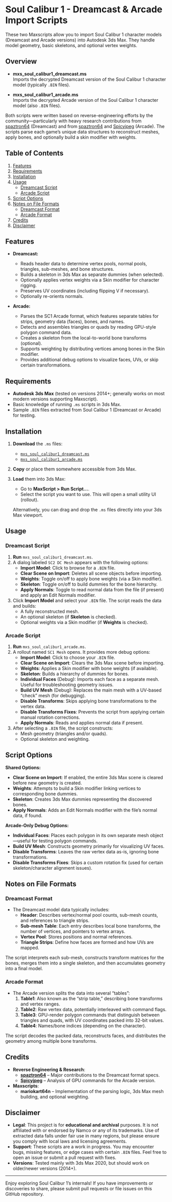 # Soul Calibur 1 - Dreamcast & Arcade Import Scripts

These two Maxscripts allow you to import Soul Calibur 1 character models (Dreamcast and Arcade versions) into Autodesk 3ds Max. They handle model geometry, basic skeletons, and optional vertex weights.

## Overview

- **mxs_soul_calibur1_dreamcast.ms**  
  Imports the decrypted Dreamcast version of the Soul Calibur 1 character model (typically `.BIN` files).

- **mxs_soul_calibur1_arcade.ms**  
  Imports the decrypted Arcade version of the Soul Calibur 1 character model (also `.BIN` files).

Both scripts were written based on reverse-engineering efforts by the community—particularly with heavy research contributions from [spaztron64](https://github.com/spaztron64) (Dreamcast) and from [spaztron64](https://github.com/spaztron64) and [Spicyjpeg](https://github.com/spicyjpeg) (Arcade). The scripts parse each game’s unique data structures to reconstruct meshes, apply bones, and optionally build a skin modifier with weights.

## Table of Contents

1. [Features](#features)  
2. [Requirements](#requirements)  
3. [Installation](#installation)  
4. [Usage](#usage)  
   - [Dreamcast Script](#dreamcast-script)  
   - [Arcade Script](#arcade-script)  
5. [Script Options](#script-options)  
6. [Notes on File Formats](#notes-on-file-formats)  
   - [Dreamcast Format](#dreamcast-format)  
   - [Arcade Format](#arcade-format)  
7. [Credits](#credits)  
8. [Disclaimer](#disclaimer)  

## Features

- **Dreamcast:**
  - Reads header data to determine vertex pools, normal pools, triangles, sub-meshes, and bone structures.
  - Builds a skeleton in 3ds Max as separate dummies (when selected).
  - Optionally applies vertex weights via a Skin modifier for character rigging.
  - Preserves UV coordinates (including flipping V if necessary).
  - Optionally re-orients normals.

- **Arcade:**
  - Parses the SC1 Arcade format, which features separate tables for strips, geometry data (faces), bones, and names.
  - Detects and assembles triangles or quads by reading GPU-style polygon command data.
  - Creates a skeleton from the local-to-world bone transforms (optional).
  - Supports weighting by distributing vertices among bones in the Skin modifier.
  - Provides additional debug options to visualize faces, UVs, or skip certain transformations.

## Requirements

- **Autodesk 3ds Max** (tested on versions 2014+; generally works on most modern versions supporting Maxscript).
- Basic knowledge of running `.ms` scripts in 3ds Max.
- Sample `.BIN` files extracted from Soul Calibur 1 (Dreamcast or Arcade) for testing.

## Installation

1. **Download** the `.ms` files:
   - [`mxs_soul_calibur1_dreamcast.ms`](./mxs_soul_calibur1_dreamcast.ms)
   - [`mxs_soul_calibur1_arcade.ms`](./mxs_soul_calibur1_arcade.ms)

2. **Copy** or place them somewhere accessible from 3ds Max.

3. **Load** them into 3ds Max:
   - Go to **MaxScript > Run Script…**.
   - Select the script you want to use. This will open a small utility UI (rollout).

   Alternatively, you can drag and drop the `.ms` files directly into your 3ds Max viewport.

## Usage

### Dreamcast Script

1. **Run** `mxs_soul_calibur1_dreamcast.ms`.
2. A dialog labeled `SC2 DC Mesh` appears with the following options:
   - **Import Model**: Click to browse for a `.BIN` file.
   - **Clear Scene on Import**: Deletes all scene objects before importing.
   - **Weights**: Toggle on/off to apply bone weights (via a Skin modifier).
   - **Skeleton**: Toggle on/off to build dummies for the bone hierarchy.
   - **Apply Normals**: Toggle to read normal data from the file (if present) and apply an Edit Normals modifier.
3. Click **Import Model** and select your `.BIN` file. The script reads the data and builds:
   - A fully reconstructed mesh.
   - An optional skeleton (if **Skeleton** is checked).
   - Optional weights via a Skin modifier (if **Weights** is checked).

### Arcade Script

1. **Run** `mxs_soul_calibur1_arcade.ms`.
2. A rollout named `SC1 Mesh` opens. It provides more debug options:
   - **Import Model**: Click to choose your `.BIN` file.
   - **Clear Scene on Import**: Clears the 3ds Max scene before importing.
   - **Weights**: Applies a Skin modifier with bone weights (if available).
   - **Skeleton**: Builds a hierarchy of dummies for bones.
   - **Individual Faces** (Debug): Imports each face as a separate mesh. Useful for troubleshooting geometry issues.
   - **Build UV Mesh** (Debug): Replaces the main mesh with a UV-based “check” mesh (for debugging).
   - **Disable Transforms**: Skips applying bone transformations to the vertex data.
   - **Disable Transforms Fixes**: Prevents the script from applying certain manual rotation corrections.
   - **Apply Normals**: Reads and applies normal data if present.
3. After selecting a `.BIN` file, the script constructs:
   - Mesh geometry (triangles and/or quads).
   - Optional skeleton and weighting.

## Script Options

**Shared Options:**
- **Clear Scene on Import**: If enabled, the entire 3ds Max scene is cleared before new geometry is created.
- **Weights**: Attempts to build a Skin modifier linking vertices to corresponding bone dummies.
- **Skeleton**: Creates 3ds Max dummies representing the discovered bones.
- **Apply Normals**: Adds an Edit Normals modifier with the file’s normal data, if found.

**Arcade-Only Debug Options:**
- **Individual Faces**: Places each polygon in its own separate mesh object—useful for testing polygon commands.
- **Build UV Mesh**: Constructs geometry primarily for visualizing UV faces.
- **Disable Transforms**: Leaves the raw vertex data as-is, ignoring bone transformations.
- **Disable Transforms Fixes**: Skips a custom rotation fix (used for certain skeleton/character alignment issues).

## Notes on File Formats

### Dreamcast Format

- The Dreamcast model data typically includes:
  - **Header**: Describes vertex/normal pool counts, sub-mesh counts, and references to triangle strips.
  - **Sub-mesh Table**: Each entry describes local bone transforms, the number of vertices, and pointers to vertex arrays.
  - **Vertex Pool**: Stores positions and normal references.
  - **Triangle Strips**: Define how faces are formed and how UVs are mapped.

The script interprets each sub-mesh, constructs transform matrices for the bones, merges them into a single skeleton, and then accumulates geometry into a final model.

### Arcade Format

- The Arcade version splits the data into several “tables”:
  1. **Table1**: Also known as the “strip table,” describing bone transforms and vertex ranges.
  2. **Table2**: Raw vertex data, potentially interleaved with command flags.
  3. **Table3**: GPU-render polygon commands that distinguish between triangles and quads, with UV coordinates packed into 32-bit values.
  4. **Table4**: Names/bone indices (depending on the character).

The script decodes the packed data, reconstructs faces, and distributes the geometry among multiple bone transforms.

## Credits

- **Reverse Engineering & Research**:
  - [**spaztron64**](https://github.com/spaztron64) – Major contributions to the Dreamcast format specs.
  - [**Spicyjpeg**](https://github.com/spicyjpeg) – Analysis of GPU commands for the Arcade version.
- **Maxscripts**:
  - **mariokart64n** – Implementation of the parsing logic, 3ds Max mesh building, and optional weighting.

## Disclaimer

- **Legal**: This project is for **educational and archival** purposes. It is not affiliated with or endorsed by Namco or any of its trademarks. Use of extracted data falls under fair use in many regions, but please ensure you comply with local laws and licensing agreements.
- **Support**: These scripts are a work in progress. You may encounter bugs, missing features, or edge cases with certain `.BIN` files. Feel free to open an issue or submit a pull request with fixes.
- **Versions**: Tested mainly with 3ds Max 2020, but should work on older/newer versions (2014+).

---

Enjoy exploring Soul Calibur 1’s internals! If you have improvements or discoveries to share, please submit pull requests or file issues on this GitHub repository.
